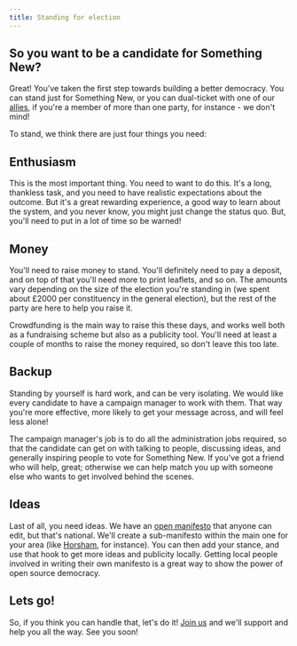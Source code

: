 ```yaml
---
title: Standing for election
---
```


## So you want to be a candidate for Something New?

Great! You've taken the first step towards building a better democracy. You can stand just for Something New, or you can dual-ticket with one of our [allies](http://www.somethingnew.org.uk/party_alliances), if you're a member of more than one party, for instance - we don't mind!

To stand, we think there are just four things you need:

## Enthusiasm

This is the most important thing. You need to want to do this. It's a long, thankless task, and you need to have realistic expectations about the outcome. But it's a great rewarding experience, a good way to learn about the system, and you never know, you might just change the status quo. But, you'll need to put in a lot of time so be warned!

## Money

You'll need to raise money to stand. You'll definitely need to pay a deposit, and on top of that you'll need more to print leaflets, and so on. The amounts vary depending on the size of the election you're standing in (we spent about £2000 per constituency in the general election), but the rest of the party are here to help you raise it.

Crowdfunding is the main way to raise this these days, and works well both as a fundraising scheme but also as a publicity tool. You'll need at least a couple of months to raise the money required, so don't leave this too late.

## Backup

Standing by yourself is hard work, and can be very isolating. We would like every candidate to have a campaign manager to work with them. That way you're more effective, more likely to get your message across, and will feel less alone!

The campaign manager's job is to do all the administration jobs required, so that the candidate can get on with talking to people, discussing ideas, and generally inspiring people to vote for Something New. If you've got a friend who will help, great; otherwise we can help match you up with someone else who wants to get involved behind the scenes.

## Ideas

Last of all, you need ideas. We have an [open manifesto](/manifesto) that anyone can edit, but that's national. We'll create a sub-manifesto within the main one for your area (like [Horsham](/manifesto/constituencies/horsham.html), for instance). You can then add your stance, and use that hook to get more ideas and publicity locally. Getting local people involved in writing their own manifesto is a great way to show the power of open source democracy.

## Lets go!

So, if you think you can handle that, let's do it! [Join us](/support.html) and we'll support and help you all the way. See you soon!